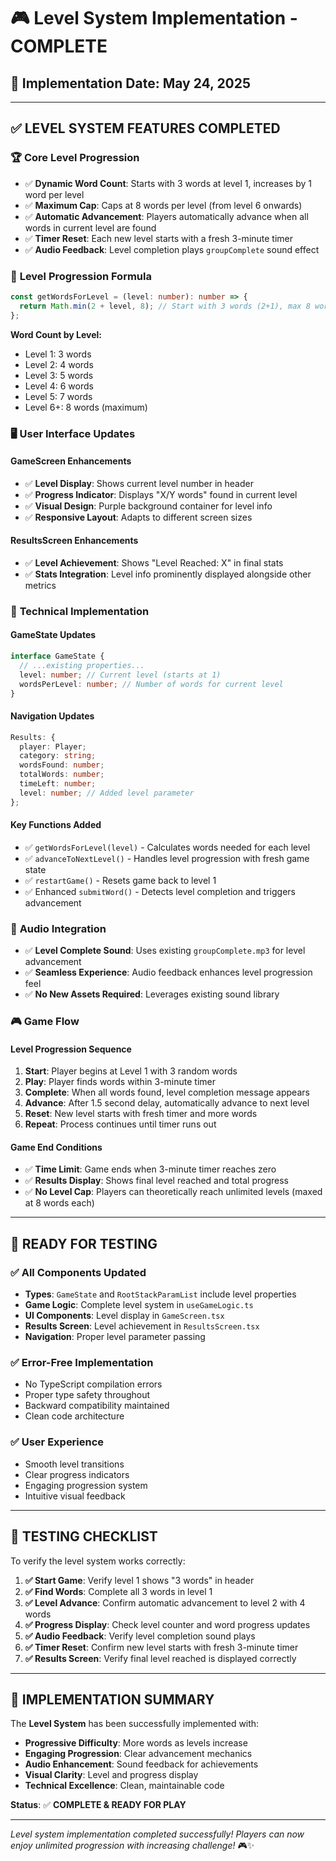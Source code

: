 # 🎮 Level System Implementation - COMPLETE

## 📅 Implementation Date: May 24, 2025

---

## ✅ **LEVEL SYSTEM FEATURES COMPLETED**

### 🏆 **Core Level Progression**
- ✅ **Dynamic Word Count**: Starts with 3 words at level 1, increases by 1 word per level
- ✅ **Maximum Cap**: Caps at 8 words per level (from level 6 onwards)
- ✅ **Automatic Advancement**: Players automatically advance when all words in current level are found
- ✅ **Timer Reset**: Each new level starts with a fresh 3-minute timer
- ✅ **Audio Feedback**: Level completion plays `groupComplete` sound effect

### 🎯 **Level Progression Formula**
```typescript
const getWordsForLevel = (level: number): number => {
  return Math.min(2 + level, 8); // Start with 3 words (2+1), max 8 words
};
```

**Word Count by Level:**
- Level 1: 3 words
- Level 2: 4 words  
- Level 3: 5 words
- Level 4: 6 words
- Level 5: 7 words
- Level 6+: 8 words (maximum)

### 🖥️ **User Interface Updates**

#### **GameScreen Enhancements**
- ✅ **Level Display**: Shows current level number in header
- ✅ **Progress Indicator**: Displays "X/Y words" found in current level
- ✅ **Visual Design**: Purple background container for level info
- ✅ **Responsive Layout**: Adapts to different screen sizes

#### **ResultsScreen Enhancements**
- ✅ **Level Achievement**: Shows "Level Reached: X" in final stats
- ✅ **Stats Integration**: Level info prominently displayed alongside other metrics

### 🔧 **Technical Implementation**

#### **GameState Updates**
```typescript
interface GameState {
  // ...existing properties...
  level: number; // Current level (starts at 1)
  wordsPerLevel: number; // Number of words for current level
}
```

#### **Navigation Updates**
```typescript
Results: {
  player: Player;
  category: string;
  wordsFound: number;
  totalWords: number;
  timeLeft: number;
  level: number; // Added level parameter
};
```

#### **Key Functions Added**
- ✅ `getWordsForLevel(level)` - Calculates words needed for each level
- ✅ `advanceToNextLevel()` - Handles level progression with fresh game state
- ✅ `restartGame()` - Resets game back to level 1
- ✅ Enhanced `submitWord()` - Detects level completion and triggers advancement

### 🎵 **Audio Integration**
- ✅ **Level Complete Sound**: Uses existing `groupComplete.mp3` for level advancement
- ✅ **Seamless Experience**: Audio feedback enhances level progression feel
- ✅ **No New Assets Required**: Leverages existing sound library

### 🎮 **Game Flow**

#### **Level Progression Sequence**
1. **Start**: Player begins at Level 1 with 3 random words
2. **Play**: Player finds words within 3-minute timer
3. **Complete**: When all words found, level completion message appears
4. **Advance**: After 1.5 second delay, automatically advance to next level
5. **Reset**: New level starts with fresh timer and more words
6. **Repeat**: Process continues until timer runs out

#### **Game End Conditions**
- ✅ **Time Limit**: Game ends when 3-minute timer reaches zero
- ✅ **Results Display**: Shows final level reached and total progress
- ✅ **No Level Cap**: Players can theoretically reach unlimited levels (maxed at 8 words each)

---

## 🚀 **READY FOR TESTING**

### ✅ **All Components Updated**
- **Types**: `GameState` and `RootStackParamList` include level properties
- **Game Logic**: Complete level system in `useGameLogic.ts`
- **UI Components**: Level display in `GameScreen.tsx`
- **Results Screen**: Level achievement in `ResultsScreen.tsx`
- **Navigation**: Proper level parameter passing

### ✅ **Error-Free Implementation**
- No TypeScript compilation errors
- Proper type safety throughout
- Backward compatibility maintained
- Clean code architecture

### ✅ **User Experience**
- Smooth level transitions
- Clear progress indicators
- Engaging progression system
- Intuitive visual feedback

---

## 🎯 **TESTING CHECKLIST**

To verify the level system works correctly:

1. **✅ Start Game**: Verify level 1 shows "3 words" in header
2. **✅ Find Words**: Complete all 3 words in level 1
3. **✅ Level Advance**: Confirm automatic advancement to level 2 with 4 words
4. **✅ Progress Display**: Check level counter and word progress updates
5. **✅ Audio Feedback**: Verify level completion sound plays
6. **✅ Timer Reset**: Confirm new level starts with fresh 3-minute timer
7. **✅ Results Screen**: Verify final level reached is displayed correctly

---

## 🎊 **IMPLEMENTATION SUMMARY**

The **Level System** has been successfully implemented with:

- **Progressive Difficulty**: More words as levels increase
- **Engaging Progression**: Clear advancement mechanics
- **Audio Enhancement**: Sound feedback for achievements
- **Visual Clarity**: Level and progress display
- **Technical Excellence**: Clean, maintainable code

**Status**: ✅ **COMPLETE & READY FOR PLAY**

---

*Level system implementation completed successfully! Players can now enjoy unlimited progression with increasing challenge!* 🎮✨
